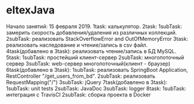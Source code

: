 # eltexJava
Начало занятий: 15 февраля 2019.
1task: калькулятор.
2task:
    1subTask: замерить скорость добавления/удаления из различных коллекций.
    2subTask: реализовать StackOverflowError and OutOfMemoryError
3task: реализовать наследование и чтение/запись в csv файл.
4task(добавлено в 3task): реализовать чтение/запись в БД MySQL.
5task:
    1subTask: простейший клиент-сервер
    2subTask: многопоточный сервер
    3subTask: web-сервер многопоточный(клиент - браузер)
6task(добавлено в 3task):
    1subTask: реализовать SpringBoot Application, RestController "/get_users_from_bd".
    2subTask: реализовать RequestMapping("/")
    3subTask: jQuery
7task(добавлено в 3task):
    1subTask: unit tests
    2subTask: JavaDoc
    3subTask: logger
8task:
    1subTask: интеграция с TravisCI
    2subTask: сборка проекта в Docker
